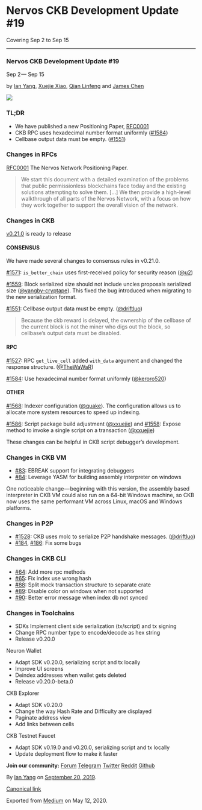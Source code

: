 # Nervos CKB Development Update \#19

Covering Sep 2 to Sep 15

------------------------------------------------------------------------

### Nervos CKB Development Update \#19

Sep 2 — Sep 15

by [Ian Yang](https://medium.com/@doitian), [Xuejie Xiao](https://medium.com/@defmacro), [Qian Linfeng](https://github.com/thewawar) and [James Chen](https://medium.com/@ashchan)

![](https://cdn-images-1.medium.com/max/1200/1*o3DbGi-TVWOGKYgPSMyK_w@2x.jpeg)

### TL;DR

-   We have published a new Positioning Paper, [RFC0001](https://github.com/nervosnetwork/rfcs/pull/138)
-   CKB RPC uses hexadecimal number format uniformly ([\#1584](https://github.com/nervosnetwork/ckb/pull/1584))
-   Cellbase output data must be empty. ([\#1551](https://github.com/nervosnetwork/ckb/pull/1551))

### Changes in RFCs

[RFC0001](https://github.com/nervosnetwork/rfcs/pull/138) The Nervos Network Positioning Paper.

> We start this document with a detailed examination of the problems that public permissionless blockchains face today and the existing solutions attempting to solve them. \[…\] We then provide a high-level walkthrough of all parts of the Nervos Network, with a focus on how they work together to support the overall vision of the network.

### Changes in CKB

[v0.21.0](https://github.com/nervosnetwork/ckb/releases/tag/v0.21.0-rc1) is ready to release

#### CONSENSUS

We have made several changes to consensus rules in v0.21.0.

[\#1571](https://github.com/nervosnetwork/ckb/pull/1571): `is_better_chain` uses first-received policy for security reason ([@u2](https://github.com/u2))

[\#1559](https://github.com/nervosnetwork/ckb/pull/1559): Block serialized size should not include uncles proposals serialized size ([@yangby-cryptape](https://github.com/yangby-cryptape)). This fixed the bug introduced when migrating to the new serialization format.

[\#1551](https://github.com/nervosnetwork/ckb/pull/1551): Cellbase output data must be empty. ([@driftluo](https://github.com/driftluo))

> Because the ckb reward is delayed, the ownership of the cellbase of the current block is not the miner who digs out the block, so cellbase’s output data must be disabled.

#### RPC

[\#1527](https://github.com/nervosnetwork/ckb/pull/1527): RPC `get_live_cell` added `with_data` argument and changed the response structure. ([@TheWaWaR](https://github.com/TheWaWaR))

[\#1584](https://github.com/nervosnetwork/ckb/pull/1584): Use hexadecimal number format uniformly ([@keroro520](https://github.com/keroro520))

#### OTHER

[\#1568](https://github.com/nervosnetwork/ckb/pull/1568): Indexer configuration ([@quake](https://github.com/quake)). The configuration allows us to allocate more system resources to speed up indexing.

[\#1586](https://github.com/nervosnetwork/ckb/pull/1586): Script package build adjustment ([@xxuejie](https://github.com/xxuejie)) and [\#1558](https://github.com/nervosnetwork/ckb/pull/1558): Expose method to invoke a single script on a transaction ([@xxuejie](https://github.com/xxuejie))

These changes can be helpful in CKB script debugger’s development.

### Changes in CKB VM

-   [\#83](https://github.com/nervosnetwork/ckb-vm/pull/83): EBREAK support for integrating debuggers
-   [\#84](https://github.com/nervosnetwork/ckb-vm/pull/84): Leverage YASM for building assembly interpreter on windows

One noticeable change — beginning with this version, the assembly based interpreter in CKB VM could also run on a 64-bit Windows machine, so CKB now uses the same performant VM across Linux, macOS and Windows platforms.

### Changes in P2P

-   [\#1528](https://github.com/nervosnetwork/ckb/pull/1528): CKB uses molc to serialize P2P handshake messages. ([@driftluo](https://github.com/driftluo))
-   [\#184](https://github.com/nervosnetwork/p2p/pull/184), [\#186](https://github.com/nervosnetwork/p2p/pull/186): Fix some bugs

### Changes in CKB CLI

-   [\#64](https://github.com/nervosnetwork/ckb-cli/pull/64): Add more rpc methods
-   [\#65](https://github.com/nervosnetwork/ckb-cli/pull/65): Fix index use wrong hash
-   [\#88](https://github.com/nervosnetwork/ckb-cli/pull/88): Split mock transaction structure to separate crate
-   [\#89](https://github.com/nervosnetwork/ckb-cli/pull/89): Disable color on windows when not supported
-   [\#90](https://github.com/nervosnetwork/ckb-cli/pull/90): Better error message when index db not synced

### Changes in Toolchains

-   SDKs Implement client side serialization (tx/script) and tx signing
-   Change RPC number type to encode/decode as hex string
-   Release v0.20.0

Neuron Wallet

-   Adapt SDK v0.20.0, serializing script and tx locally
-   Improve UI screens
-   Deindex addresses when wallet gets deleted
-   Release v0.20.0-beta.0

CKB Explorer

-   Adapt SDK v0.20.0
-   Change the way Hash Rate and Difficulty are displayed
-   Paginate address view
-   Add links between cells

CKB Testnet Faucet

-   Adapt SDK v0.19.0 and v0.20.0, serializing script and tx locally
-   Update deployment flow to make it faster

**Join our community:** [Forum](https://talk.nervos.org/) [Telegram](https://t.me/nervosnetwork) [Twitter](https://twitter.com/nervosnetwork) [Reddit](https://www.reddit.com/r/NervosNetwork) [Github](https://github.com/nervosnetwork)

By [Ian Yang](https://medium.com/@doitian) on [September 20, 2019](https://medium.com/p/4c08c740e66b).

[Canonical link](https://medium.com/@doitian/nervos-ckb-development-update-19-4c08c740e66b)

Exported from [Medium](https://medium.com) on May 12, 2020.
